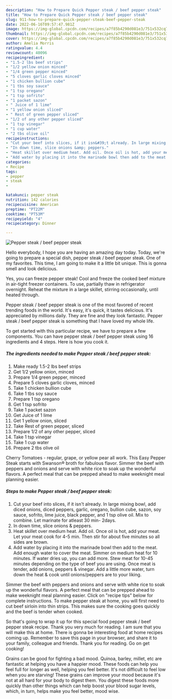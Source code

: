 ```yaml
---
description: "How to Prepare Quick Pepper steak / beef pepper steak"
title: "How to Prepare Quick Pepper steak / beef pepper steak"
slug: 911-how-to-prepare-quick-pepper-steak-beef-pepper-steak
date: 2022-06-16T09:57:47.981Z
image: https://img-global.cpcdn.com/recipes/a7f85b4290d081e3/751x532cq70/pepper-steak-beef-pepper-steak-recipe-main-photo.jpg
thumbnail: https://img-global.cpcdn.com/recipes/a7f85b4290d081e3/751x532cq70/pepper-steak-beef-pepper-steak-recipe-main-photo.jpg
cover: https://img-global.cpcdn.com/recipes/a7f85b4290d081e3/751x532cq70/pepper-steak-beef-pepper-steak-recipe-main-photo.jpg
author: Amelia Morris
ratingvalue: 4.4
reviewcount: 40096
recipeingredient:
- "1.5-2 lbs beef strips"
- "1/2 yellow onion minced"
- "1/4 green pepper minced"
- "5 cloves garlic cloves minced"
- "1 chicken bullion cube"
- "1 tbs soy sauce"
- "1 tsp oregano"
- "1 tsp sofrito"
- "1 packet sazon"
- " Juice of 1 lime"
- "1 yellow onion sliced"
- " Rest of green pepper sliced"
- "1/2 of any other pepper sliced"
- "1 tsp vinegar"
- "1 cup water"
- "2 tbs olive oil"
recipeinstructions:
- "Cut your beef into slices, if it isn&#39;t already. In large mixing bowl, add diced onions, diced peppers, garlic, oregano, bullion cube, sazon, soy sauce, sofrito, lime juice, black pepper, and 1 tsp olive oil. Mix to combine. Let marinate for atleast 30 min- 2days."
- "In down time, slice onions &amp; peppers."
- "Heat skillet over medium heat. Add oil. Once oil is hot, add your meat. Let your meat cook for 4-5 min. Then stir for about five minutes so all sides are brown."
- "Add water by placing it into the marinade bowl then add to the meat. Add enough water to cover the meat. Simmer on medium heat for 10 minutes. If water dries up, you can add more. Stew meat for 10-45 minutes depending on the type of beef you are using. Once meat is tender, add onions, peppers &amp; vinegar. Add a little more water, turn down the heat &amp; cook until onions/peppers are to your liking."
categories:
- Recipe
tags:
- pepper
- steak
- 

katakunci: pepper steak  
nutrition: 142 calories
recipecuisine: American
preptime: "PT22M"
cooktime: "PT53M"
recipeyield: "4"
recipecategory: Dinner

---
```



![Pepper steak / beef pepper steak](https://img-global.cpcdn.com/recipes/a7f85b4290d081e3/751x532cq70/pepper-steak-beef-pepper-steak-recipe-main-photo.jpg)

Hello everybody, I hope you are having an amazing day today. Today, we're going to prepare a special dish, pepper steak / beef pepper steak. One of my favorites. This time, I am going to make it a little bit unique. This is gonna smell and look delicious.

Yes, you can freeze pepper steak! Cool and freeze the cooked beef mixture in air-tight freezer containers. To use, partially thaw in refrigerator overnight. Reheat the mixture in a large skillet, stirring occasionally, until heated through.

Pepper steak / beef pepper steak is one of the most favored of recent trending foods in the world. It's easy, it's quick, it tastes delicious. It's appreciated by millions daily. They are fine and they look fantastic. Pepper steak / beef pepper steak is something that I have loved my whole life.


To get started with this particular recipe, we have to prepare a few components. You can have pepper steak / beef pepper steak using 16 ingredients and 4 steps. Here is how you cook it.

<!--inarticleads1-->

##### The ingredients needed to make Pepper steak / beef pepper steak:

1. Make ready 1.5-2 lbs beef strips
1. Get 1/2 yellow onion, minced
1. Prepare 1/4 green pepper, minced
1. Prepare 5 cloves garlic cloves, minced
1. Take 1 chicken bullion cube
1. Take 1 tbs soy sauce
1. Prepare 1 tsp oregano
1. Get 1 tsp sofrito
1. Take 1 packet sazon
1. Get  Juice of 1 lime
1. Get 1 yellow onion, sliced
1. Take  Rest of green pepper, sliced
1. Prepare 1/2 of any other pepper, sliced
1. Take 1 tsp vinegar
1. Take 1 cup water
1. Prepare 2 tbs olive oil


Cherry Tomatoes - regular, grape, or yellow pear all work. This Easy Pepper Steak starts with Swanson® broth for fabulous flavor. Simmer the beef with peppers and onions and serve with white rice to soak up the wonderful flavors. A perfect meal that can be prepped ahead to make weeknight meal planning easier. 

<!--inarticleads2-->

##### Steps to make Pepper steak / beef pepper steak:

1. Cut your beef into slices, if it isn&#39;t already. In large mixing bowl, add diced onions, diced peppers, garlic, oregano, bullion cube, sazon, soy sauce, sofrito, lime juice, black pepper, and 1 tsp olive oil. Mix to combine. Let marinate for atleast 30 min- 2days.
1. In down time, slice onions &amp; peppers.
1. Heat skillet over medium heat. Add oil. Once oil is hot, add your meat. Let your meat cook for 4-5 min. Then stir for about five minutes so all sides are brown.
1. Add water by placing it into the marinade bowl then add to the meat. Add enough water to cover the meat. Simmer on medium heat for 10 minutes. If water dries up, you can add more. Stew meat for 10-45 minutes depending on the type of beef you are using. Once meat is tender, add onions, peppers &amp; vinegar. Add a little more water, turn down the heat &amp; cook until onions/peppers are to your liking.


Simmer the beef with peppers and onions and serve with white rice to soak up the wonderful flavors. A perfect meal that can be prepped ahead to make weeknight meal planning easier. Click on &#34;recipe tips&#34; below for complete instructions. To make pepper steak at home, you will first need to cut beef sirloin into thin strips. This makes sure the cooking goes quickly and the beef is tender when cooked. 

So that's going to wrap it up for this special food pepper steak / beef pepper steak recipe. Thank you very much for reading. I am sure that you will make this at home. There is gonna be interesting food at home recipes coming up. Remember to save this page in your browser, and share it to your family, colleague and friends. Thank you for reading. Go on get cooking!

Grains can be good for fighting a bad mood. Quinoa, barley, millet, etc are fantastic at helping you have a happier mood. These foods can help you feel full for longer as well, helping you feel better. It's not difficult to feel low when you are starving! These grains can improve your mood because it's not at all hard for your body to digest them. You digest these foods more quickly than other things which can help boost your blood sugar levels, which, in turn, helps make you feel better, mood wise.
